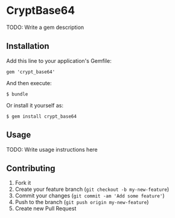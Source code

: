 # CryptBase64

TODO: Write a gem description

## Installation

Add this line to your application's Gemfile:

    gem 'crypt_base64'

And then execute:

    $ bundle

Or install it yourself as:

    $ gem install crypt_base64

## Usage

TODO: Write usage instructions here

## Contributing

1. Fork it
2. Create your feature branch (`git checkout -b my-new-feature`)
3. Commit your changes (`git commit -am 'Add some feature'`)
4. Push to the branch (`git push origin my-new-feature`)
5. Create new Pull Request
